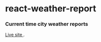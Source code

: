 # react-weather-report
### Current time city weather reports
[Live site ](https://serene-noyce-360752.netlify.app/).
